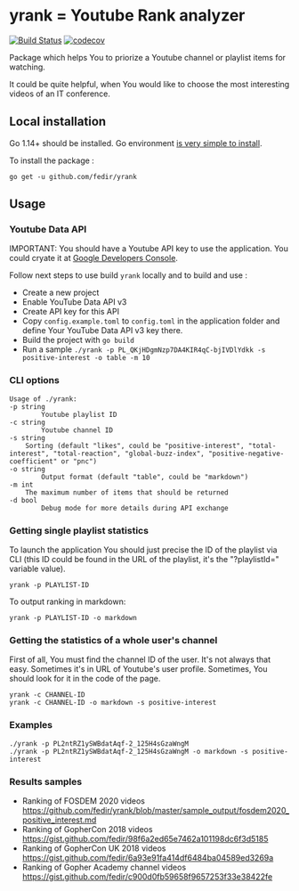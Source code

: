 # yrank = Youtube Rank analyzer

[![Build Status](https://travis-ci.org/fedir/yrank.svg?branch=master)](https://travis-ci.org/fedir/yrank)
[![codecov](https://codecov.io/gh/fedir/yrank/branch/master/graph/badge.svg)](https://codecov.io/gh/fedir/yrank)

Package which helps You to priorize a Youtube channel or playlist items for watching.

It could be quite helpful, when You would like to choose the most interesting videos of an IT conference.

## Local installation

Go 1.14+ should be installed. Go environment [is very simple to install](https://golang.org/doc/install).

To install the package :

    go get -u github.com/fedir/yrank

## Usage

### Youtube Data API

IMPORTANT: You should have a Youtube API key to use the application. You could crуate it at [Google Developers Console](https://console.developers.google.com/).

Follow next steps to use build `yrank` locally and to build and use :

* Create a new project
* Enable YouTube Data API v3
* Create API key for this API
* Copy ```config.example.toml``` to ```config.toml``` in the application folder and define Your YouTube Data API v3 key there.
* Build the project with `go build`
* Run a sample `./yrank -p PL_QKjHDgmNzp7DA4KIR4qC-bjIVDlYdkk -s positive-interest -o table -m 10`

### CLI options

    Usage of ./yrank:
    -p string
            Youtube playlist ID
    -c string
            Youtube channel ID
    -s string
        Sorting (default "likes", could be "positive-interest", "total-interest", "total-reaction", "global-buzz-index", "positive-negative-coefficient" or "pnc")
    -o string
            Output format (default "table", could be "markdown")
    -m int
        The maximum number of items that should be returned
    -d bool
            Debug mode for more details during API exchange

### Getting single playlist statistics

To launch the application You should just precise the ID of the playlist via CLI (this ID could be found in the URL of the playlist, it's the "?playlistId=" variable value).

    yrank -p PLAYLIST-ID

To output ranking in markdown:

    yrank -p PLAYLIST-ID -o markdown

### Getting the statistics of a whole user's channel

First of all, You must find the channel ID of the user. It's not always that easy. Sometimes it's in URL of Youtube's user profile. Sometimes, You should look for it in the code of the page.

    yrank -c CHANNEL-ID
    yrank -c CHANNEL-ID -o markdown -s positive-interest

### Examples

    ./yrank -p PL2ntRZ1ySWBdatAqf-2_125H4sGzaWngM
    ./yrank -p PL2ntRZ1ySWBdatAqf-2_125H4sGzaWngM -o markdown -s positive-interest

### Results samples

* Ranking of FOSDEM 2020 videos https://github.com/fedir/yrank/blob/master/sample_output/fosdem2020_positive_interest.md
* Ranking of GopherCon 2018 videos https://gist.github.com/fedir/98f6a2ed65e7462a101198dc6f3d5185
* Ranking of GopherCon UK 2018 videos https://gist.github.com/fedir/6a93e91fa414df6484ba04589ed3269a
* Ranking of Gopher Academy channel videos https://gist.github.com/fedir/c900d0fb59658f9657253f33e38422fe
